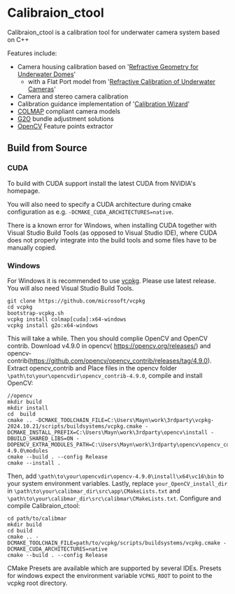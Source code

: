 # Calibraion_ctool
Calibraion_ctool is a calibration tool for underwater camera system based on C++

Features include:
- Camera housing calibration based on '[Refractive Geometry for Underwater Domes](https://doi.org/10.1016/j.isprsjprs.2021.11.006)'
	- with a Flat Port model from '[Refractive Calibration of Underwater Cameras](https://doi.org/10.1007/978-3-642-33715-4_61)'
- Camera and stereo camera calibration 
- Calibration guidance implementation of '[Calibration Wizard](https://doi.org/10.1109/iccv.2019.00158)'
- [COLMAP](https://colmap.github.io/) compliant camera models
- [G2O](https://github.com/RainerKuemmerle/g2o/)  bundle adjustment solutions
- [OpenCV](https://github.com/opencv/opencv/) Feature points extractor

## Build from Source

### CUDA

To build with CUDA support install the latest CUDA from NVIDIA's homepage.

You will also need to specify a CUDA architecture during cmake configuration as e.g. `-DCMAKE_CUDA_ARCHITECTURES=native`.

There is a known error for Windows, when installing CUDA together with Visual Studio Build Tools (as opposed to Visual Studio IDE), where CUDA does not properly integrate into the build tools and some files have to be manually copied.

### Windows

For Windows it is recommended to use [vcpkg](https://github.com/microsoft/vcpkg).
Please use latest release. You will also need Visual Studio Build Tools.

    git clone https://github.com/microsoft/vcpkg
    cd vcpkg
    bootstrap-vcpkg.sh
    vcpkg install colmap[cuda]:x64-windows
    vcpkg install g2o:x64-windows

This will take a while.
Then you should complie OpenCV and OpenCV contrib. Download v4.9.0 in opencv( https://opencv.org/releases/) and opencv-contrib(https://github.com/opencv/opencv_contrib/releases/tag/4.9.0).
Extract opencv_contrib and Place files in the opencv folder `\path\to\your\opencvdir\opencv_contrib-4.9.0`, compile and install OpenCV:

    //opencv
    mkdir build
    mkdir install
    cd  build
    cmake .. -DCMAKE_TOOLCHAIN_FILE=C:\Users\Mayn\work\3rdparty\vcpkg-2024.10.21/scripts/buildsystems/vcpkg.cmake -DCMAKE_INSTALL_PREFIX=C:\Users\Mayn\work\3rdparty\opencv\install -DBUILD_SHARED_LIBS=ON -DOPENCV_EXTRA_MODULES_PATH=C:\Users\Mayn\work\3rdparty\opencv\opencv_contrib-4.9.0\modules
    cmake --build . --config Release
    cmake --install .
Then, add `\path\to\your\opencvdir\opencv-4.9.0\install\x64\vc16\bin` to your system environment variables. Lastly, replace `your_OpenCV_install_dir` in `\path\to\your\calibmar_dir\src\app\CMakeLists.txt` and `\path\to\your\calibmar_dir\src\calibmar\CMakeLists.txt`.
Configure and compile Calibraion_ctool:

	cd path/to/calibmar
    mkdir build
    cd build
    cmake .. -DCMAKE_TOOLCHAIN_FILE=path/to/vcpkg/scripts/buildsystems/vcpkg.cmake -DCMAKE_CUDA_ARCHITECTURES=native
    cmake --build . --config Release

CMake Presets are available which are supported by several IDEs. Presets for windows expect the environment variable `VCPKG_ROOT` to point to the vcpkg root directory.